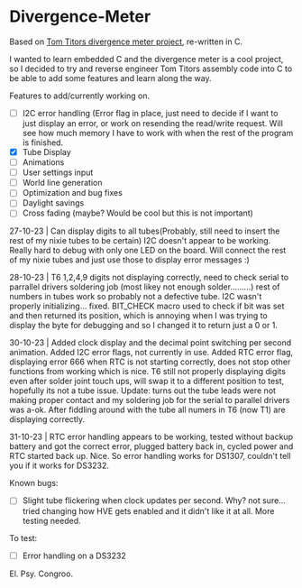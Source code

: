 # Divergence-Meter
Based on [Tom Titors divergence meter project](http://brotoro.com/dm/index.html), re-written in C.                                                

I wanted to learn embedded C and the divergence meter is a cool project, so I decided to try and reverse engineer Tom Titors assembly code into C to be able to add some features and learn along the way.

Features to add/currently working on.

- [ ] I2C error handling (Error flag in place, just need to decide if I want to just display an error, or work on resending the read/write request. Will see how much memory I have to work with when the rest of the program is finished.
- [X] Tube Display
- [ ] Animations
- [ ] User settings input
- [ ] World line generation
- [ ] Optimization and bug fixes
- [ ] Daylight savings
- [ ] Cross fading (maybe? Would be cool but this is not important)

27-10-23 | 
  Can display digits to all tubes(Probably, still need to insert the rest of my nixie tubes to be certain)
  I2C doesn't appear to be working. Really hard to debug with only one LED on the board. Will connect the rest of my nixie tubes and just use those to display error messages :)

28-10-23 |
  T6 1,2,4,9 digits not displaying correctly, need to check serial to parrallel drivers soldering job (most likey not enough solder.........) rest of numbers in tubes work so probably not a defective tube. I2C wasn't properly initializing... fixed. BIT_CHECK macro used to check if bit was set and then returned its position, which is annoying when I was trying to display the byte for debugging and so I changed it to return just a 0 or 1.

30-10-23 |
  Added clock display and the decimal point switching per second animation. Added I2C error flags, not currently in use. Added RTC error flag, displaying error 666 when RTC is not starting correctly, does not stop other functions from working which is nice.
  T6 still not properly displaying digits even after solder joint touch ups, will swap it to a different position to test, hopefully its not a tube issue.
  Update: turns out the tube leads were not making proper contact and my soldering job for the serial to parallel drivers was a-ok. After fiddling around with the tube all numers in T6 (now T1) are displaying correctly.

31-10-23 |
  RTC error handling appears to be working, tested without backup battery and got the correct error, plugged battery back in, cycled power and RTC started back up. Nice. So error handling works for DS1307, couldn't tell you if it works for DS3232.

Known bugs:
- [ ] Slight tube flickering when clock updates per second. Why? not sure... tried changing how HVE gets enabled and it didn't like it at all. More testing needed.

To test:
- [ ] Error handling on a DS3232

El. Psy. Congroo.
